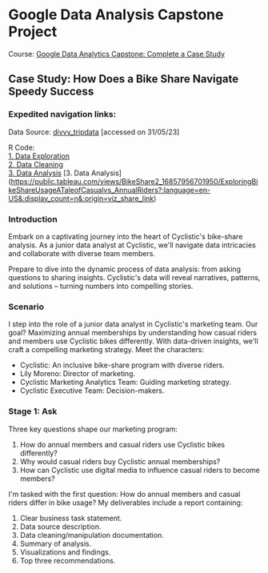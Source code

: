 # Google Data Analysis Capstone Project

Course: [Google Data Analytics Capstone: Complete a Case Study](https://www.coursera.org/learn/google-data-analytics-capstone)

## Case Study: How Does a Bike Share Navigate Speedy Success

### Expedited navigation links:
Data Source: [divvy_tripdata](https://divvy-tripdata.s3.amazonaws.com/index.html) [accessed on 31/05/23]  
  
R Code:   
[1. Data Exploration](https://github.com/Pration/portfolio_projects/blob/main/Data_Exploration/data_exploration.R)  
[2. Data Cleaning](https://github.com/Pration/portfolio_projects/blob/main/Data_Cleaning/data_cleaning.R)  
[3. Data Analysis](https://github.com/Pration/portfolio_projects/blob/main/Data_Analysis/data_analysis.R)
[3. Data Analysis] (https://public.tableau.com/views/BikeShare2_16857956701950/ExploringBikeShareUsageATaleofCasualvs_AnnualRiders?:language=en-US&:display_count=n&:origin=viz_share_link)

### Introduction

Embark on a captivating journey into the heart of Cyclistic's bike-share analysis. As a junior data analyst at Cyclistic, we'll navigate data intricacies and collaborate with diverse team members.

Prepare to dive into the dynamic process of data analysis: from asking questions to sharing insights. Cyclistic's data will reveal narratives, patterns, and solutions – turning numbers into compelling stories.

### Scenario

I step into the role of a junior data analyst in Cyclistic's marketing team. Our goal? Maximizing annual memberships by understanding how casual riders and members use Cyclistic bikes differently. With data-driven insights, we'll craft a compelling marketing strategy. Meet the characters:

- Cyclistic: An inclusive bike-share program with diverse riders.
- Lily Moreno: Director of marketing.
- Cyclistic Marketing Analytics Team: Guiding marketing strategy.
- Cyclistic Executive Team: Decision-makers.

### Stage 1: Ask

Three key questions shape our marketing program:

1. How do annual members and casual riders use Cyclistic bikes differently?
2. Why would casual riders buy Cyclistic annual memberships?
3. How can Cyclistic use digital media to influence casual riders to become members?

I'm tasked with the first question: How do annual members and casual riders differ in bike usage? My deliverables include a report containing:

1. Clear business task statement.
2. Data source description.
3. Data cleaning/manipulation documentation.
4. Summary of analysis.
5. Visualizations and findings.
6. Top three recommendations.


